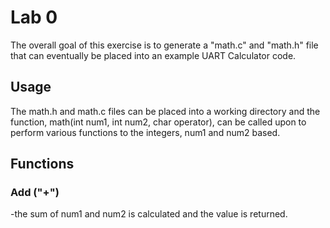 # Lab 0
The overall goal of this exercise is to generate a "math.c" and "math.h" file that can eventually be placed into 
an example UART Calculator code.
## Usage
The math.h and math.c files can be placed into a working directory and the function, math(int num1, int num2, char operator),
can be called upon to perform various functions to the integers, num1 and num2 based.
## Functions
### Add ("+")
-the sum of num1 and num2 is calculated and the value is returned.


